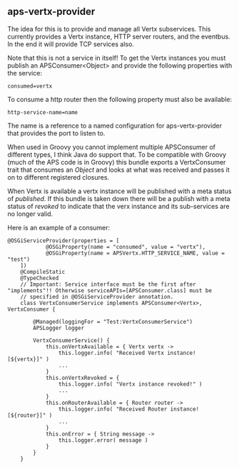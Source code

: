 ## aps-vertx-provider

The idea for this is to provide and manage all Vertx subservices. This currently provides a Vertx instance, HTTP server routers, and the eventbus. In the end it will provide TCP services also.

Note that this is not a service in itself! To get the Vertx instances you must publish an APSConsumer\<Object\> and provide the following properties with the service:

    consumed=vertx

To consume a http router then the following property must also be available:

    http-service-name=name

The name is a reference to a named configuration for aps-vertx-provider that provides the port to listen to.

When used in Groovy you cannot implement multiple APSConsumer of different types, I think Java do support that. To be compatible with Groovy (much of the APS code is in Groovy) this bundle exports a VertxConsumer trait that consumes an _Object_ and looks at what was received and passes it on to different registered closures.

When Vertx is available a vertx instance will be published with a meta status of _published_. If this bundle is taken down there will be a publish with a meta status of _revoked_ to indicate that the verx instance and its sub-services are no longer valid.

Here is an example of a consumer:

    @OSGiServiceProvider(properties = [
                @OSGiProperty(name = "consumed", value = "vertx"),
                @OSGiProperty(name = APSVertx.HTTP_SERVICE_NAME, value = "test")
        ])
        @CompileStatic
        @TypeChecked
        // Important: Service interface must be the first after "implements"!! Otherwise serviceAPIs=[APSConsumer.class] must be
        // specified in @OSGiServiceProvider annotation.
        class VertxConsumerService implements APSConsumer<Vertx>, VertxConsumer {

            @Managed(loggingFor = "Test:VertxConsumerService")
            APSLogger logger

            VertxConsumerService() {
                this.onVertxAvailable = { Vertx vertx ->
                    this.logger.info( "Received Vertx instance! [${vertx}]" )
                    ...
                }
                this.onVertxRevoked = {
                    this.logger.info( "Vertx instance revoked!" )
                    ...
                }
                this.onRouterAvailable = { Router router ->
                    this.logger.info( "Received Router instance! [${router}]" )
                    ...
                }
                this.onError = { String message ->
                    this.logger.error( message )
                }
            }
        }

